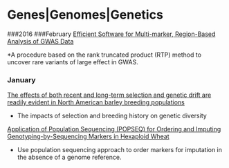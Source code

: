 Genes|Genomes|Genetics
=======================
###2016
###February
[Efficient Software for Multi-marker, Region-Based Analysis of GWAS Data](http://www.g3journal.org/content/early/2016/02/08/g3.115.026013.abstract?papetoc)

*A procedure based on the rank truncated product (RTP) method to uncover rare variants of large effect in GWAS.

### January
[The effects of both recent and long-term selection and genetic drift are 
readily evident in North American barley breeding populations](http://www.ncbi.nlm.nih.gov/pubmed/26715093)

* The impacts of selection and breeding history on genetic diversity 

[Application of Population Sequencing (POPSEQ) for Ordering and Imputing 
Genotyping-by-Sequencing Markers in Hexaploid Wheat](http://www.g3journal.org/content/5/12/2547.full.pdf+html)

* Use population sequencing approach to order markers for imputation in the absence of a genome reference.
